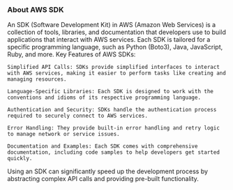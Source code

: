### About AWS SDK
An SDK (Software Development Kit) in AWS (Amazon Web Services) is a collection of tools, libraries, and documentation that developers use to build applications that interact with AWS services. Each SDK is tailored for a specific programming language, such as Python (Boto3), Java, JavaScript, Ruby, and more.
Key Features of AWS SDKs:

    Simplified API Calls: SDKs provide simplified interfaces to interact with AWS services, making it easier to perform tasks like creating and managing resources.

    Language-Specific Libraries: Each SDK is designed to work with the conventions and idioms of its respective programming language.

    Authentication and Security: SDKs handle the authentication process required to securely connect to AWS services.

    Error Handling: They provide built-in error handling and retry logic to manage network or service issues.

    Documentation and Examples: Each SDK comes with comprehensive documentation, including code samples to help developers get started quickly.

Using an SDK can significantly speed up the development process by abstracting complex API calls and providing pre-built functionality.
